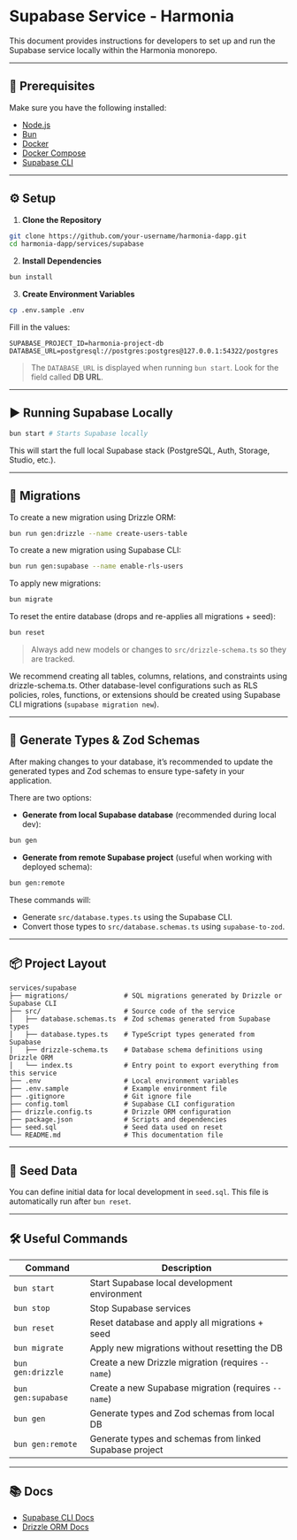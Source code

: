 # Supabase Service - Harmonia

This document provides instructions for developers to set up and run the Supabase service locally within the Harmonia monorepo.

---

## 🚧 Prerequisites

Make sure you have the following installed:

- [Node.js](https://nodejs.org/)
- [Bun](https://bun.sh/)
- [Docker](https://docs.docker.com/get-docker/)
- [Docker Compose](https://docs.docker.com/compose/install/)
- [Supabase CLI](https://supabase.com/docs/guides/local-development)

---

## ⚙️ Setup

1. **Clone the Repository**

```sh
git clone https://github.com/your-username/harmonia-dapp.git
cd harmonia-dapp/services/supabase
```

2. **Install Dependencies**

```sh
bun install
```

3. **Create Environment Variables**

```sh
cp .env.sample .env
```

Fill in the values:

```env
SUPABASE_PROJECT_ID=harmonia-project-db
DATABASE_URL=postgresql://postgres:postgres@127.0.0.1:54322/postgres
```

> The `DATABASE_URL` is displayed when running `bun start`. Look for the field called **DB URL**.

---

## ▶️ Running Supabase Locally

```sh
bun start # Starts Supabase locally
```

This will start the full local Supabase stack (PostgreSQL, Auth, Storage, Studio, etc.).

---

## 🧲 Migrations

To create a new migration using Drizzle ORM:

```sh
bun run gen:drizzle --name create-users-table
```

To create a new migration using Supabase CLI:

```sh
bun run gen:supabase --name enable-rls-users
```

To apply new migrations:

```sh
bun migrate
```

To reset the entire database (drops and re-applies all migrations + seed):

```sh
bun reset
```

> Always add new models or changes to `src/drizzle-schema.ts` so they are tracked.

We recommend creating all tables, columns, relations, and constraints using drizzle-schema.ts. Other database-level configurations such as RLS policies, roles, functions, or extensions should be created using Supabase CLI migrations (`supabase migration new`).

---

## 🧬 Generate Types & Zod Schemas

After making changes to your database, it’s recommended to update the generated types and Zod schemas to ensure type-safety in your application.

There are two options:

- **Generate from local Supabase database** (recommended during local dev):

```sh
bun gen
```

- **Generate from remote Supabase project** (useful when working with deployed schema):

```sh
bun gen:remote
```

These commands will:

- Generate `src/database.types.ts` using the Supabase CLI.
- Convert those types to `src/database.schemas.ts` using `supabase-to-zod`.

---

## 📦 Project Layout

```
services/supabase
├── migrations/              # SQL migrations generated by Drizzle or Supabase CLI
├── src/                     # Source code of the service
│   ├── database.schemas.ts  # Zod schemas generated from Supabase types
│   ├── database.types.ts    # TypeScript types generated from Supabase
│   ├── drizzle-schema.ts    # Database schema definitions using Drizzle ORM
│   └── index.ts             # Entry point to export everything from this service
├── .env                     # Local environment variables
├── .env.sample              # Example environment file
├── .gitignore               # Git ignore file
├── config.toml              # Supabase CLI configuration
├── drizzle.config.ts        # Drizzle ORM configuration
├── package.json             # Scripts and dependencies
├── seed.sql                 # Seed data used on reset
└── README.md                # This documentation file
```

---

## 🌱 Seed Data

You can define initial data for local development in `seed.sql`. This file is automatically run after `bun reset`.

---

## 🛠️ Useful Commands

| Command            | Description                                             |
| ------------------ | ------------------------------------------------------- |
| `bun start`        | Start Supabase local development environment            |
| `bun stop`         | Stop Supabase services                                  |
| `bun reset`        | Reset database and apply all migrations + seed          |
| `bun migrate`      | Apply new migrations without resetting the DB           |
| `bun gen:drizzle`  | Create a new Drizzle migration (requires `--name`)      |
| `bun gen:supabase` | Create a new Supabase migration (requires `--name`)     |
| `bun gen`          | Generate types and Zod schemas from local DB            |
| `bun gen:remote`   | Generate types and schemas from linked Supabase project |

---

## 📚 Docs

- [Supabase CLI Docs](https://supabase.com/docs/guides/local-development)
- [Drizzle ORM Docs](https://orm.drizzle.team/docs/overview)
